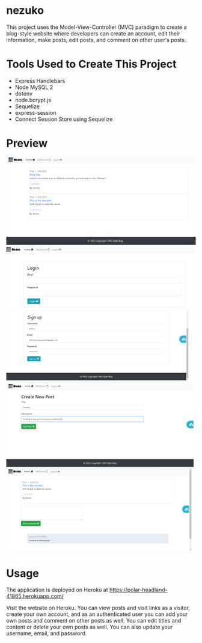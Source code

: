 # nezuko

This project uses the Model-View-Controller (MVC) paradigm to create a blog-style website where developers can create an account, edit their information, make posts, edit posts, and comment on other user's posts.

# Tools Used to Create This Project
- Express Handlebars
- Node MySQL 2
- dotenv
- node.bcrypt.js
- Sequelize
- express-session
- Connect Session Store using Sequelize
# Preview
![alt tag](https://github.com/hvasconez24/nezuko/blob/master/images/Picture1.png)
![alt tag](https://github.com/hvasconez24/nezuko/blob/master/images/Picture2.png)
![alt tag](https://github.com/hvasconez24/nezuko/blob/master/images/Picture3.png)
![alt tag](https://github.com/hvasconez24/nezuko/blob/master/images/Picture4.png)
![alt tag](https://github.com/hvasconez24/nezuko/blob/master/images/Picture5.png)

# Usage
The application is deployed on Heroku at https://polar-headland-41865.herokuapp.com/

Visit the website on Heroku. You can view posts and visit links as a visitor, create your own account, and as an authenticated user you can add your own posts and comment on other posts as well. You can edit titles and content or delete your own posts as well. You can also update your username, email, and password.

